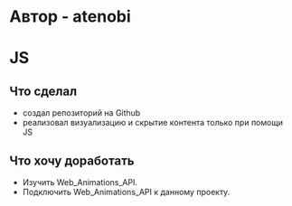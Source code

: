 # Автор - atenobi
# JS

## Что сделал

* создал репозиторий на Github
* реализовал визуализацию и скрытие контента только при помощи JS

## Что хочу доработать

* Изучить Web_Animations_API.
* Подключить Web_Animations_API к данному проекту.
